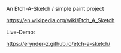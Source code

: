 An Etch-A-Sketch / simple paint project

https://en.wikipedia.org/wiki/Etch_A_Sketch


Live-Demo:

https://erynder-z.github.io/etch-a-sketch/
